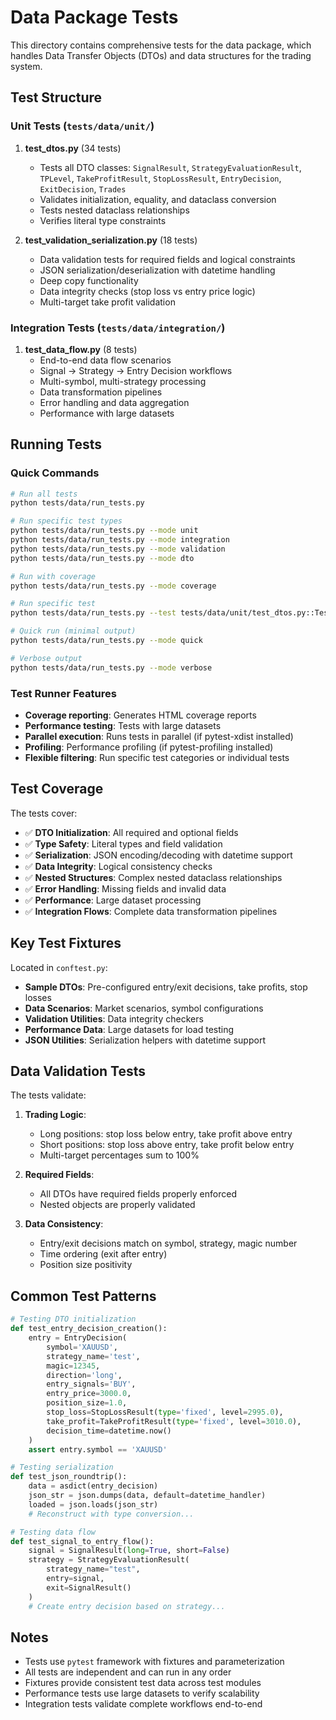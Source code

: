 # Data Package Tests

This directory contains comprehensive tests for the data package, which handles Data Transfer Objects (DTOs) and data structures for the trading system.

## Test Structure

### Unit Tests (`tests/data/unit/`)

1. **test_dtos.py** (34 tests)
   - Tests all DTO classes: `SignalResult`, `StrategyEvaluationResult`, `TPLevel`, `TakeProfitResult`, `StopLossResult`, `EntryDecision`, `ExitDecision`, `Trades`
   - Validates initialization, equality, and dataclass conversion
   - Tests nested dataclass relationships
   - Verifies literal type constraints

2. **test_validation_serialization.py** (18 tests)
   - Data validation tests for required fields and logical constraints
   - JSON serialization/deserialization with datetime handling
   - Deep copy functionality
   - Data integrity checks (stop loss vs entry price logic)
   - Multi-target take profit validation

### Integration Tests (`tests/data/integration/`)

1. **test_data_flow.py** (8 tests)
   - End-to-end data flow scenarios
   - Signal → Strategy → Entry Decision workflows
   - Multi-symbol, multi-strategy processing
   - Data transformation pipelines
   - Error handling and data aggregation
   - Performance with large datasets

## Running Tests

### Quick Commands

```bash
# Run all tests
python tests/data/run_tests.py

# Run specific test types
python tests/data/run_tests.py --mode unit
python tests/data/run_tests.py --mode integration
python tests/data/run_tests.py --mode validation
python tests/data/run_tests.py --mode dto

# Run with coverage
python tests/data/run_tests.py --mode coverage

# Run specific test
python tests/data/run_tests.py --test tests/data/unit/test_dtos.py::TestEntryDecision

# Quick run (minimal output)
python tests/data/run_tests.py --mode quick

# Verbose output
python tests/data/run_tests.py --mode verbose
```

### Test Runner Features

- **Coverage reporting**: Generates HTML coverage reports
- **Performance testing**: Tests with large datasets
- **Parallel execution**: Runs tests in parallel (if pytest-xdist installed)
- **Profiling**: Performance profiling (if pytest-profiling installed)
- **Flexible filtering**: Run specific test categories or individual tests

## Test Coverage

The tests cover:

- ✅ **DTO Initialization**: All required and optional fields
- ✅ **Type Safety**: Literal types and field validation
- ✅ **Serialization**: JSON encoding/decoding with datetime support
- ✅ **Data Integrity**: Logical consistency checks
- ✅ **Nested Structures**: Complex nested dataclass relationships
- ✅ **Error Handling**: Missing fields and invalid data
- ✅ **Performance**: Large dataset processing
- ✅ **Integration Flows**: Complete data transformation pipelines

## Key Test Fixtures

Located in `conftest.py`:

- **Sample DTOs**: Pre-configured entry/exit decisions, take profits, stop losses
- **Data Scenarios**: Market scenarios, symbol configurations
- **Validation Utilities**: Data integrity checkers
- **Performance Data**: Large datasets for load testing
- **JSON Utilities**: Serialization helpers with datetime support

## Data Validation Tests

The tests validate:

1. **Trading Logic**:
   - Long positions: stop loss below entry, take profit above entry
   - Short positions: stop loss above entry, take profit below entry
   - Multi-target percentages sum to 100%

2. **Required Fields**:
   - All DTOs have required fields properly enforced
   - Nested objects are properly validated

3. **Data Consistency**:
   - Entry/exit decisions match on symbol, strategy, magic number
   - Time ordering (exit after entry)
   - Position size positivity

## Common Test Patterns

```python
# Testing DTO initialization
def test_entry_decision_creation():
    entry = EntryDecision(
        symbol='XAUUSD',
        strategy_name='test',
        magic=12345,
        direction='long',
        entry_signals='BUY',
        entry_price=3000.0,
        position_size=1.0,
        stop_loss=StopLossResult(type='fixed', level=2995.0),
        take_profit=TakeProfitResult(type='fixed', level=3010.0),
        decision_time=datetime.now()
    )
    assert entry.symbol == 'XAUUSD'

# Testing serialization
def test_json_roundtrip():
    data = asdict(entry_decision)
    json_str = json.dumps(data, default=datetime_handler)
    loaded = json.loads(json_str)
    # Reconstruct with type conversion...

# Testing data flow
def test_signal_to_entry_flow():
    signal = SignalResult(long=True, short=False)
    strategy = StrategyEvaluationResult(
        strategy_name="test",
        entry=signal,
        exit=SignalResult()
    )
    # Create entry decision based on strategy...
```

## Notes

- Tests use `pytest` framework with fixtures and parameterization
- All tests are independent and can run in any order
- Fixtures provide consistent test data across test modules
- Performance tests use large datasets to verify scalability
- Integration tests validate complete workflows end-to-end